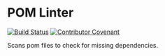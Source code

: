 # POM Linter
[![Build Status](https://travis-ci.com/connexta/pom-lint.svg?branch=master)](https://travis-ci.com/connexta/pom-lint)
[![Contributor Covenant](https://img.shields.io/badge/Contributor%20Covenant-v2.0%20adopted-ff69b4.svg)](code_of_conduct.md)

Scans pom files to check for missing dependencies.
